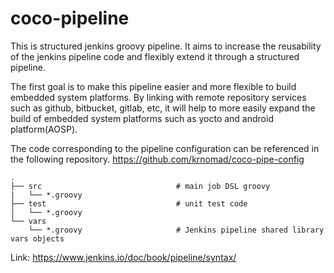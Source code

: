 # coco-pipeline

This is structured jenkins groovy pipeline.
It aims to increase the reusability of the jenkins pipeline code and flexibly extend it through a structured pipeline.

The first goal is to make this pipeline easier and more flexible to build embedded system platforms.
By linking with remote repository services such as github, bitbucket, gitlab, etc, 
it will help to more easily expand the build of embedded system platforms such as yocto and android platform(AOSP).

The code corresponding to the pipeline configuration can be referenced in the following repository.
https://github.com/krnomad/coco-pipe-config

```
.
├── src                              # main job DSL groovy 
|   └── *.groovy                     
├── test                             # unit test code
│   └── *.groovy             
└── vars
    └── *.groovy                     # Jenkins pipeline shared library vars objects
```


Link:
https://www.jenkins.io/doc/book/pipeline/syntax/

